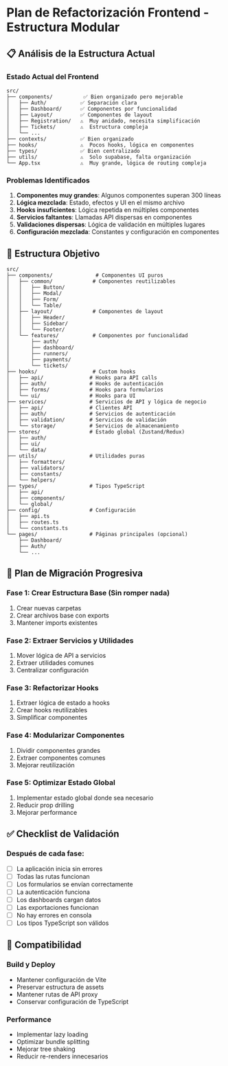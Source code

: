 # Plan de Refactorización Frontend - Estructura Modular

## 📋 Análisis de la Estructura Actual

### Estado Actual del Frontend
```
src/
├── components/          ✅ Bien organizado pero mejorable
│   ├── Auth/           ✅ Separación clara
│   ├── Dashboard/      ✅ Componentes por funcionalidad
│   ├── Layout/         ✅ Componentes de layout
│   ├── Registration/   ⚠️  Muy anidado, necesita simplificación
│   ├── Tickets/        ⚠️  Estructura compleja
│   └── ...
├── contexts/           ✅ Bien organizado
├── hooks/              ⚠️  Pocos hooks, lógica en componentes
├── types/              ✅ Bien centralizado
├── utils/              ⚠️  Solo supabase, falta organización
└── App.tsx             ⚠️  Muy grande, lógica de routing compleja
```

### Problemas Identificados
1. **Componentes muy grandes**: Algunos componentes superan 300 líneas
2. **Lógica mezclada**: Estado, efectos y UI en el mismo archivo
3. **Hooks insuficientes**: Lógica repetida en múltiples componentes
4. **Servicios faltantes**: Llamadas API dispersas en componentes
5. **Validaciones dispersas**: Lógica de validación en múltiples lugares
6. **Configuración mezclada**: Constantes y configuración en componentes

## 🎯 Estructura Objetivo

```
src/
├── components/              # Componentes UI puros
│   ├── common/             # Componentes reutilizables
│   │   ├── Button/
│   │   ├── Modal/
│   │   ├── Form/
│   │   └── Table/
│   ├── layout/             # Componentes de layout
│   │   ├── Header/
│   │   ├── Sidebar/
│   │   └── Footer/
│   └── features/           # Componentes por funcionalidad
│       ├── auth/
│       ├── dashboard/
│       ├── runners/
│       ├── payments/
│       └── tickets/
├── hooks/                  # Custom hooks
│   ├── api/               # Hooks para API calls
│   ├── auth/              # Hooks de autenticación
│   ├── forms/             # Hooks para formularios
│   └── ui/                # Hooks para UI
├── services/              # Servicios de API y lógica de negocio
│   ├── api/               # Clientes API
│   ├── auth/              # Servicios de autenticación
│   ├── validation/        # Servicios de validación
│   └── storage/           # Servicios de almacenamiento
├── stores/                # Estado global (Zustand/Redux)
│   ├── auth/
│   ├── ui/
│   └── data/
├── utils/                 # Utilidades puras
│   ├── formatters/
│   ├── validators/
│   ├── constants/
│   └── helpers/
├── types/                 # Tipos TypeScript
│   ├── api/
│   ├── components/
│   └── global/
├── config/                # Configuración
│   ├── api.ts
│   ├── routes.ts
│   └── constants.ts
└── pages/                 # Páginas principales (opcional)
    ├── Dashboard/
    ├── Auth/
    └── ...
```

## 🚀 Plan de Migración Progresiva

### Fase 1: Crear Estructura Base (Sin romper nada)
1. Crear nuevas carpetas
2. Crear archivos base con exports
3. Mantener imports existentes

### Fase 2: Extraer Servicios y Utilidades
1. Mover lógica de API a servicios
2. Extraer utilidades comunes
3. Centralizar configuración

### Fase 3: Refactorizar Hooks
1. Extraer lógica de estado a hooks
2. Crear hooks reutilizables
3. Simplificar componentes

### Fase 4: Modularizar Componentes
1. Dividir componentes grandes
2. Extraer componentes comunes
3. Mejorar reutilización

### Fase 5: Optimizar Estado Global
1. Implementar estado global donde sea necesario
2. Reducir prop drilling
3. Mejorar performance

## ✅ Checklist de Validación

### Después de cada fase:
- [ ] La aplicación inicia sin errores
- [ ] Todas las rutas funcionan
- [ ] Los formularios se envían correctamente
- [ ] La autenticación funciona
- [ ] Los dashboards cargan datos
- [ ] Las exportaciones funcionan
- [ ] No hay errores en consola
- [ ] Los tipos TypeScript son válidos

## 🔧 Compatibilidad

### Build y Deploy
- Mantener configuración de Vite
- Preservar estructura de assets
- Mantener rutas de API proxy
- Conservar configuración de TypeScript

### Performance
- Implementar lazy loading
- Optimizar bundle splitting
- Mejorar tree shaking
- Reducir re-renders innecesarios